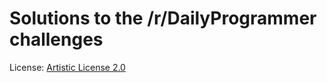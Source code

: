 # Solutions to the /r/DailyProgrammer challenges




License: [Artistic License 2.0](http://www.r-project.org/Licenses/Artistic-2.0)
